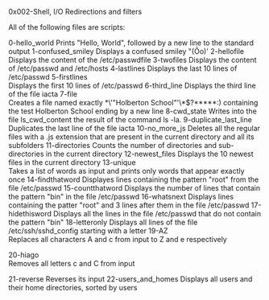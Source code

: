 0x002-Shell, I/O Redirections and filters

All of the following files are scripts:

0-hello_world
	Prints "Hello, World", followed by a new line to the standard output
1-confused_smiley
	Displays a confused smiley "(Ôo)'
2-hellofile
	Displays the content of the /etc/passwdfile
3-twofiles
	Displays the content of /etc/passwd and /etc/hosts
4-lastlines	
Displays the last 10 lines of /etc/passwd
5-firstlines	
Displays the first 10 lines of /etc/passwd
6-third_line
	Displays the third line of the file iacta
7-file	
Creates a file named exactly \*\\'"Holberton School"\'\\*$\?\*\*\*\*\*:) containing the test Holberton School ending by a new line
8-cwd_state
	Writes into the file ls_cwd_content the result of the command ls -la.
9-duplicate_last_line	
Duplicates the last line of the file iacta
10-no_more_js
	Deletes all the regular files with a .js extension that are present in the current directory and all its subfolders
11-directories
	Counts the number of directories and sub-directories in the current directory
12-newest_files	
Displays the 10 newest files in the current directory
13-unique	
Takes a list of words as input and prints only words that appear exactly once
14-findthatword
	Displayes lines containing the pattern "root" from the file /etc/passwd
15-countthatword
	Displays the number of lines that contain the pattern "bin" in the file /etc/passwd
16-whatsnext
	Displays lines containing the patter "root" and 3 lines after them in the file /etc/passwd
17-hidethisword
	Displays all the lines in the file /etc/passwd that do not contain the pattern "bin"
18-letteronly
	Displays all lines of the file /etc/ssh/sshd_config starting with a letter
19-AZ	
Replaces all characters A and c from input to Z and e respectively

20-hiago	
Removes all letters c and C from input

21-reverse
	Reverses its input
22-users_and_homes
	Displays all users and their home directories, sorted by users
